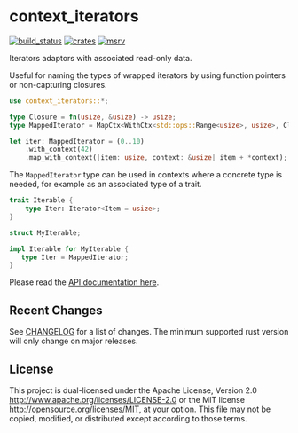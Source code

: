context_iterators
=========

[![build_status][]](https://github.com/aborgna/context_iterators/actions)
[![crates][]](https://crates.io/crates/context_iterators)
[![msrv][]](https://github.com/aborgna/context_iterators)

Iterators adaptors with associated read-only data.

Useful for naming the types of wrapped iterators by using function pointers or
non-capturing closures.

```rust
use context_iterators::*;

type Closure = fn(usize, &usize) -> usize;
type MappedIterator = MapCtx<WithCtx<std::ops::Range<usize>, usize>, Closure>;

let iter: MappedIterator = (0..10)
    .with_context(42)
    .map_with_context(|item: usize, context: &usize| item + *context);
```

The `MappedIterator` type can be used in contexts where a concrete type is
needed, for example as an associated type of a trait.

```rust
trait Iterable {
    type Iter: Iterator<Item = usize>;
}

struct MyIterable;

impl Iterable for MyIterable {
   type Iter = MappedIterator;
}
```

Please read the [API documentation here][].

## Recent Changes

See [CHANGELOG][] for a list of changes. The minimum supported rust version will
only change on major releases.

## License

This project is dual-licensed under the Apache License, Version 2.0
http://www.apache.org/licenses/LICENSE-2.0 or the MIT license
http://opensource.org/licenses/MIT, at your option. This file may not be copied,
modified, or distributed except according to those terms.

  [API documentation here]: https://docs.rs/context_iterators/
  [build_status]: https://github.com/aborgna/context_iterators/workflows/Continuous%20integration/badge.svg?branch=main
  [crates]: https://img.shields.io/crates/v/context_iterators
  [LICENSE]: LICENCE
  [msrv]: https://img.shields.io/badge/rust-1.70.0%2B-blue.svg?maxAge=3600
  [CHANGELOG]: CHANGELOG.md